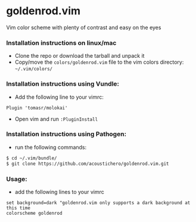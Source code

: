 # goldenrod.vim
Vim color scheme with plenty of contrast and easy on the eyes

### Installation instructions on linux/mac
- Clone the repo or download the tarball and unpack it
- Copy/move the `colors/goldenrod.vim` file to the vim colors directory: `~/.vim/colors/`

### Installation instructions using Vundle:
- Add the following line to your vimrc:
```VimL
Plugin 'tomasr/molokai'
```

- Open vim and run `:PluginInstall`

### Installation instructions using Pathogen:
- run the following commands:
```bash
$ cd ~/.vim/bundle/
$ git clone https://github.com/acoustichero/goldenrod.vim.git
```

### Usage:
- add the following lines to your vimrc
```VimL
set background=dark "goldenrod.vim only supports a dark background at this time
colorscheme goldenrod
```
